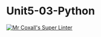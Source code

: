 # Unit5-03-Python
[![Mr Coxall's Super Linter](https://github.com/ICS3U-Programming-JessahT/Unit5-03-Python/workflows/Mr%20Coxall's%20Super%20Linter/badge.svg)](https://github.com/ICS3U-Programming-JessahT/Unit5-03-Python/actions/)
